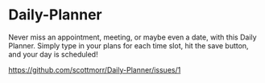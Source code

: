 # Daily-Planner

Never miss an appointment, meeting, or maybe even a date, with this Daily Planner.  Simply type in your plans for each time slot, hit the save button, and your day is scheduled! 

https://github.com/scottmorr/Daily-Planner/issues/1
